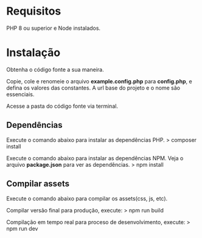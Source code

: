 # Requisitos
PHP 8 ou superior e Node instalados.

# Instalação
Obtenha o código fonte a sua maneira.

Copie, cole e renomeie o arquivo <b>example.config.php</b> para <b>config.php</b>, e defina os valores das constantes.
    A url base do projeto e o nome são essenciais.

Acesse a pasta do código fonte via terminal.

## Dependências
Execute o comando abaixo para instalar as dependências PHP.
    > composer install

Execute o comando abaixo para instalar as dependências NPM.
Veja o arquivo <b>package.json</b> para ver as dependências.
    > npm install

## Compilar assets
Execute o comando abaixo para compilar os assets(css, js, etc).

Compilar versão final para produção, execute:
    > npm run build

Compilação em tempo real para proceso de desenvolvimento, execute:
    > npm run dev

